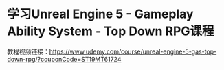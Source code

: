 # 学习Unreal Engine 5 - Gameplay Ability System - Top Down RPG课程
教程视频链接：https://www.udemy.com/course/unreal-engine-5-gas-top-down-rpg/?couponCode=ST19MT61724

